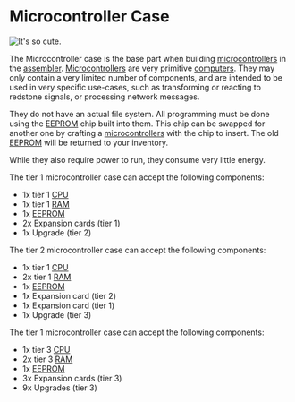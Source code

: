# Microcontroller Case

![It's so cute.](oredict:opencomputers:microcontrollerCase1)

The Microcontroller case is the base part when building [microcontrollers](../block/microcontroller.md) in the [assembler](../block/assembler.md). [Microcontrollers](../block/microcontroller.md) are very primitive [computers](../general/computer.md). They may only contain a very limited number of components, and are intended to be used in very specific use-cases, such as transforming or reacting to redstone signals, or processing network messages.

They do not have an actual file system. All programming must be done using the [EEPROM](eeprom.md) chip built into them. This chip can be swapped for another one by crafting a [microcontrollers](../block/microcontroller.md) with the chip to insert. The old [EEPROM](eeprom.md) will be returned to your inventory.

While they also require power to run, they consume very little energy.

The tier 1 microcontroller case can accept the following components:
- 1x tier 1 [CPU](cpu1.md)
- 1x tier 1 [RAM](ram1.md)
- 1x [EEPROM](eeprom.md)
- 2x Expansion cards (tier 1)
- 1x Upgrade (tier 2)

The tier 2 microcontroller case can accept the following components:
- 1x tier 1 [CPU](cpu1.md)
- 2x tier 1 [RAM](ram1.md)
- 1x [EEPROM](eeprom.md)
- 1x Expansion card (tier 2)
- 1x Expansion card (tier 1)
- 1x Upgrade (tier 3)

The tier 1 microcontroller case can accept the following components:
- 1x tier 3 [CPU](cpu3.md)
- 2x tier 3 [RAM](ram5.md)
- 1x [EEPROM](eeprom.md)
- 3x Expansion cards (tier 3)
- 9x Upgrades (tier 3)